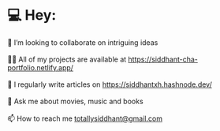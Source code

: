 # 💻 Hey:
🌱 I’m looking to collaborate on intriguing ideas<br><br>👨‍💻 All of my projects are available at https://siddhant-cha-portfolio.netlify.app/<br><br>📝 I regularly write articles on https://siddhantxh.hashnode.dev/<br><br>💬 Ask me about movies, music and books<br><br>📫 How to reach me totallysiddhant@gmail.com
